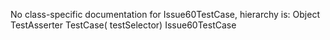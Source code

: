 No class-specific documentation for Issue60TestCase, hierarchy is: 
Object
  TestAsserter
    TestCase( testSelector)
      Issue60TestCase

